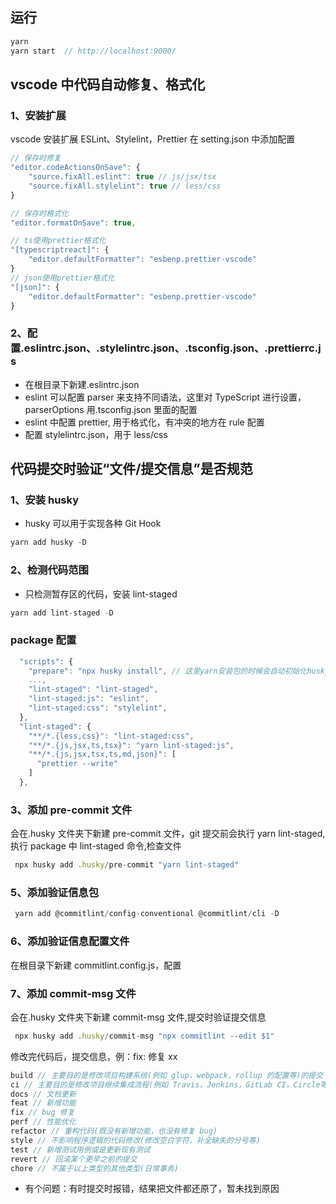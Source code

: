 ## 运行

```js
yarn
yarn start  // http://localhost:9000/
```

## vscode 中代码自动修复、格式化

### 1、安装扩展

vscode 安装扩展 ESLint、Stylelint，Prettier 在 setting.json 中添加配置

```js
// 保存时修复
"editor.codeActionsOnSave": {
    "source.fixAll.eslint": true // js/jsx/tsx
    "source.fixAll.stylelint": true // less/css
}

// 保存时格式化
"editor.formatOnSave": true,

// ts使用prettier格式化
"[typescriptreact]": {
    "editor.defaultFormatter": "esbenp.prettier-vscode"
}
// json使用prettier格式化
"[json]": {
    "editor.defaultFormatter": "esbenp.prettier-vscode"
}
```

### 2、配置.eslintrc.json、.stylelintrc.json、.tsconfig.json、.prettierrc.js

- 在根目录下新建.eslintrc.json
- eslint 可以配置 parser 来支持不同语法，这里对 TypeScript 进行设置，parserOptions 用.tsconfig.json 里面的配置
- eslint 中配置 prettier, 用于格式化，有冲突的地方在 rule 配置
- 配置 stylelintrc.json，用于 less/css

## 代码提交时验证“文件/提交信息”是否规范

### 1、安装 husky

- husky 可以用于实现各种 Git Hook

```js
yarn add husky -D
```

### 2、检测代码范围

- 只检测暂存区的代码，安装 lint-staged

```js
yarn add lint-staged -D
```

### package 配置

```js
  "scripts": {
    "prepare": "npx husky install", // 这里yarn安装包的时候会自动初始化husky,在根目录下新建.husky文件夹
    ...,
    "lint-staged": "lint-staged",
    "lint-staged:js": "eslint",
    "lint-staged:css": "stylelint",
  },
  "lint-staged": {
    "**/*.{less,css}": "lint-staged:css",
    "**/*.{js,jsx,ts,tsx}": "yarn lint-staged:js",
    "**/*.{js,jsx,tsx,ts,md,json}": [
      "prettier --write"
    ]
  },
```

### 3、添加 pre-commit 文件

会在.husky 文件夹下新建 pre-commit 文件，git 提交前会执行 yarn lint-staged,执行 package 中 lint-staged 命令,检查文件

```js
 npx husky add .husky/pre-commit "yarn lint-staged"
```

### 5、添加验证信息包

```js
 yarn add @commitlint/config-conventional @commitlint/cli -D
```

### 6、添加验证信息配置文件

在根目录下新建 commitlint.config.js，配置

### 7、添加 commit-msg 文件

会在.husky 文件夹下新建 commit-msg 文件,提交时验证提交信息

```js
 npx husky add .husky/commit-msg "npx commitlint --edit $1"
```

修改完代码后，提交信息，例：fix: 修复 xx

```js
build // 主要目的是修改项目构建系统(例如 glup，webpack，rollup 的配置等)的提交
ci // 主要目的是修改项目继续集成流程(例如 Travis，Jenkins，GitLab CI，Circle等)的提交
docs // 文档更新
feat // 新增功能
fix // bug 修复
perf // 性能优化
refactor // 重构代码(既没有新增功能，也没有修复 bug)
style // 不影响程序逻辑的代码修改(修改空白字符，补全缺失的分号等)
test // 新增测试用例或是更新现有测试
revert // 回滚某个更早之前的提交
chore // 不属于以上类型的其他类型(日常事务)
```

- 有个问题：有时提交时报错，结果把文件都还原了，暂未找到原因
